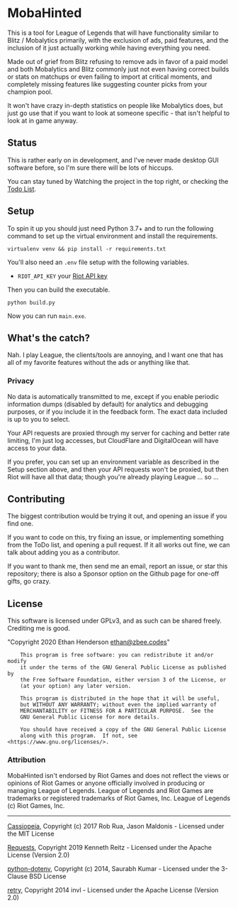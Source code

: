 # MobaHinted
This is a tool for League of Legends that will have functionality similar to
Blitz / Mobalytics primarily, with the exclusion of ads, paid features, and the
inclusion of it just actually working while having everything you need.

Made out of grief from Blitz refusing to remove ads in favor of a paid model and
both Mobalytics and Blitz commonly just not even having correct builds or
stats on matchups or even failing to import at critical moments, and completely
missing features like suggesting counter picks from your champion pool.

It won't have crazy in-depth statistics on people like Mobalytics does,
but just go use that if you want to look at someone specific - that isn't
helpful to look at in game anyway.

## Status

This is rather early on in development, and I've never made desktop GUI software
before, so I'm sure there will be lots of hiccups.

You can stay tuned by Watching the project in the top right, or checking the
[Todo List](https://github.com/zbee/mobahinted/projects/1).

## Setup

To spin it up you should just need Python 3.7+ and to run the following command
to set up the virtual environment and install the requirements.

`virtualenv venv
    && pip install -r requirements.txt`
    
You'll also need an `.env` file setup with the following variables.

- `RIOT_API_KEY` your [Riot API key](https://developer.riotgames.com/)

Then you can build the executable.

```
python build.py
```

Now you can run `main.exe`.

## What's the catch?

Nah. I play League, the clients/tools are annoying, and I want one that has all
of my favorite features without the ads or anything like that.

### Privacy

No data is automatically transmitted to me, except if you enable periodic
information dumps (disabled by default) for analytics and debugging purposes,
or if you include it in the feedback form.
The exact data included is up to you to select.

Your API requests are proxied through my server for caching and better rate
limiting, I'm just log accesses, but CloudFlare and DigitalOcean will have
access to your data.

If you prefer, you can set up an environment variable as described in the Setup
section above, and then your API requests won't be proxied, but then Riot will
have all that data; though you're already playing League ... so ...

## Contributing

The biggest contribution would be trying it out, and opening an issue if you
find one.

If you want to code on this, try fixing an issue, or implementing something from
the ToDo list, and opening a pull request. If it all works out fine, we can talk
about adding you as a contributor.

If you want to thank me, then send me an email, report an issue, or star this
repository; there is also a Sponsor option on the Github page for one-off gifts,
go crazy.

## License
This software is licensed under GPLv3, and as such can be shared freely.
Crediting me is good.

"Copyright 2020 Ethan Henderson <ethan@zbee.codes>"

```
    This program is free software: you can redistribute it and/or modify
    it under the terms of the GNU General Public License as published by
    the Free Software Foundation, either version 3 of the License, or
    (at your option) any later version.

    This program is distributed in the hope that it will be useful,
    but WITHOUT ANY WARRANTY; without even the implied warranty of
    MERCHANTABILITY or FITNESS FOR A PARTICULAR PURPOSE.  See the
    GNU General Public License for more details.

    You should have received a copy of the GNU General Public License
    along with this program.  If not, see <https://www.gnu.org/licenses/>.
```

### Attribution

MobaHinted isn't endorsed by Riot Games and does not reflect the views or
opinions of Riot Games or anyone officially involved in producing or managing
League of Legends.
League of Legends and Riot Games are trademarks or registered trademarks of
Riot Games, Inc. League of Legends (c) Riot Games, Inc.

---

[Cassiopeia](https://github.com/meraki-analytics/cassiopeia), 
Copyright (c) 2017 Rob Rua, Jason Maldonis - 
Licensed under the MIT License

[Requests](https://github.com/psf/requests), 
Copyright 2019 Kenneth Reitz - 
Licensed under the Apache License (Version 2.0)

[python-dotenv](https://github.com/theskumar/python-dotenv), 
Copyright (c) 2014, Saurabh Kumar - 
Licensed under the 3-Clause BSD License

[retry](https://github.com/invl/retry), 
Copyright 2014 invl -
Licensed under the Apache License (Version 2.0)
